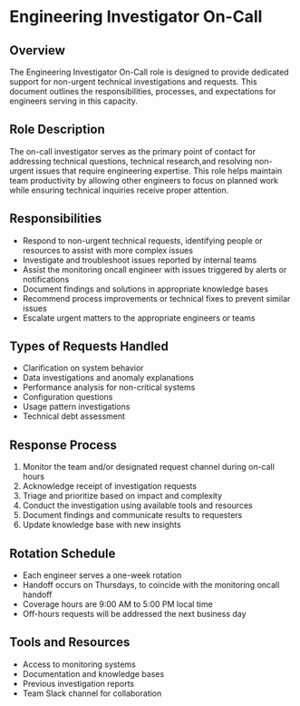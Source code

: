 # Engineering Investigator On-Call

## Overview
The Engineering Investigator On-Call role is designed to provide dedicated support for non-urgent technical investigations and requests. This document outlines the responsibilities, processes, and expectations for engineers serving in this capacity.

## Role Description
The on-call investigator serves as the primary point of contact for addressing technical questions, technical research,and resolving non-urgent issues that require engineering expertise. This role helps maintain team productivity by allowing other engineers to focus on planned work while ensuring technical inquiries receive proper attention.

## Responsibilities
- Respond to non-urgent technical requests, identifying people or resources to assist with more complex issues
- Investigate and troubleshoot issues reported by internal teams
- Assist the monitoring oncall engineer with issues triggered by alerts or notifications
- Document findings and solutions in appropriate knowledge bases
- Recommend process improvements or technical fixes to prevent similar issues
- Escalate urgent matters to the appropriate engineers or teams

## Types of Requests Handled
- Clarification on system behavior
- Data investigations and anomaly explanations
- Performance analysis for non-critical systems
- Configuration questions
- Usage pattern investigations
- Technical debt assessment

## Response Process
1. Monitor the team and/or designated request channel during on-call hours
2. Acknowledge receipt of investigation requests
3. Triage and prioritize based on impact and complexity
4. Conduct the investigation using available tools and resources
5. Document findings and communicate results to requesters
6. Update knowledge base with new insights

## Rotation Schedule
- Each engineer serves a one-week rotation
- Handoff occurs on Thursdays, to coincide with the monitoring oncall handoff
- Coverage hours are 9:00 AM to 5:00 PM local time
- Off-hours requests will be addressed the next business day

## Tools and Resources
- Access to monitoring systems
- Documentation and knowledge bases
- Previous investigation reports
- Team Slack channel for collaboration
